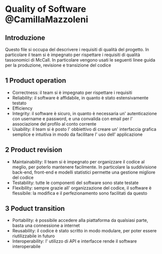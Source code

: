 # Quality of Software @CamillaMazzoleni
## Introduzione
Questo file si occupa del descrivere i requisiti di qualità del progetto. In particolare il team si è impegnato per rispettare i requisiti di qualità tassonomici di McCall. In particolare vengono usati le seguenti linee guida per la produzione, revisione e transizione del codice

## 1 Product operation
- Correctness: il team si è impegnato per rispettare i requisiti 
- Reliability: il software è affidabile, in quanto è stato estensivamente testato 
- Efficiency
- Integrity: il software è sicuro, in quanto è necessaria un' autenticazione con username e password, e una convalida con email per l' associazione del profilo al conto corrente
- Usability: il team si è posto l' obbiettivo di creare un' interfaccia grafica semplice e intuitiva in modo da facilitare l' uso dell' applicazione

## 2 Product revision
- Maintainability: Il team si è impegnato per organizzare il codice al meglio, per poterlo mantenere facilmente. In particolare la suddivisione back-end, front-end e modelli statistici permette una gestione migliore del codice
- Testability: tutte le componenti del software sono state testate
- Flexibility: sempre grazie all' organizzazione del codice, il software è flessibile: la modifica e il perfezionamento sono facilitati da questo

## 3 Poduct transition
- Portability: è possibile accedere alla piattaforma da qualsiasi parte, basta una connessione a internet
- Reusability: il codice è stato scritto in modo modulare,  per poter essere riutilizzabile in futuro
- Interoperability: l' utilizzo di API e interfacce rende il software interoperabile 
